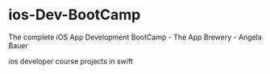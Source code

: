 # ios-Dev-BootCamp
The complete iOS App Development BootCamp - The App Brewery - Angela Bauer

ios developer course projects in swift
